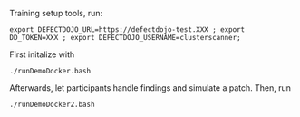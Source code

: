 Training setup tools, run:
```
export DEFECTDOJO_URL=https://defectdojo-test.XXX ; export DD_TOKEN=XXX ; export DEFECTDOJO_USERNAME=clusterscanner;
```

First initalize with 
```
./runDemoDocker.bash
```
Afterwards, let participants handle findings and simulate a patch.
Then, run
```
./runDemoDocker2.bash
```